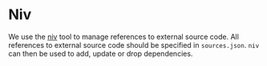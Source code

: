 # Niv

We use the [niv](https://github.com/nmattia/niv) tool to manage
references to external source code. All references to external source
code should be specified in `sources.json`. `niv` can then be used to
add, update or drop dependencies.
